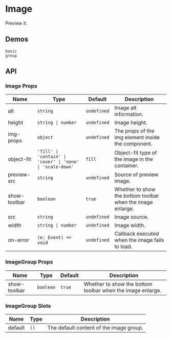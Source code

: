 # Image

Preview it.

## Demos

```demo
basic
group
```

## API

### Image Props

| Name | Type | Default | Description |
| --- | --- | --- | --- |
| alt | `string` | `undefined` | Image alt information. |
| height | `string \| number` | `undefined` | Image height. |
| img-props | `object` | `undefined` | The props of the img element inside the component. |
| object-fit | `'fill' \| 'contain' \| 'cover' \| 'none' \| 'scale-down'` | `fill` | Object-fit type of the image in the container. |
| preview-src | `string` | `undefined` | Source of preview image. |
| show-toolbar | `boolean` | `true` | Whether to show the bottom toolbar when the image enlarge. |
| src | `string` | `undefined` | Image source. |
| width | `string \| number` | `undefined` | Image width. |
| on-error | `(e: Event) => void` | `undefined` | Callback executed when the image fails to load. |

### ImageGroup Props

| Name | Type | Default | Description |
| --- | --- | --- | --- |
| show-toolbar | `boolean` | `true` | Whether to show the bottom toolbar when the image enlarge. |

### ImageGroup Slots

| Name    | Type | Description                             |
| ------- | ---- | --------------------------------------- |
| default | `()` | The default content of the image group. |
